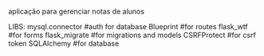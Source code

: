 aplicação para gerenciar notas de alunos

LIBS:
mysql.connector #auth for database
Blueprint #for routes
flask_wtf #for forms
flask_migrate #for migrations and models
CSRFProtect #for csrf token
SQLAlchemy #for database